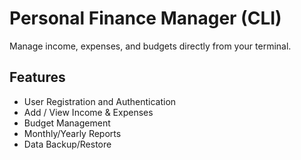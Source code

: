# Personal Finance Manager (CLI)
Manage income, expenses, and budgets directly from your terminal.

## Features
- User Registration and Authentication
- Add / View Income & Expenses
- Budget Management
- Monthly/Yearly Reports
- Data Backup/Restore
